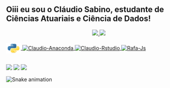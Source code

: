 ## Oiii eu sou o Cláudio Sabino, estudante de Ciências Atuariais e Ciência de Dados!
<div align="center">
  <a href="https://github.com/claudiosabino">
  <img height="180em" src="https://github-readme-stats.vercel.app/api?username=claudiosabino&show_icons=true&theme=dark&include_all_commits=true&count_private=true"/>
  <img height="180em" src="https://github-readme-stats.vercel.app/api/top-langs/?username=claudiosabino&layout=compact&langs_count=7&theme=dark"/>

    
</div>
  
  <div style="display: inline_block"><br>
  <img align="center" alt="Claudio-Python" height="30" width="40" src="https://raw.githubusercontent.com/devicons/devicon/master/icons/python/python-original.svg">
  <img align="center" alt="Claudio-Anaconda" height="30" width="40" src="https://cdn.jsdelivr.net/gh/devicons/devicon/icons/anaconda/anaconda-original.svg" />
  <img align="center" alt="Claudio-Rstudio" height="30" width="40" src="https://cdn.jsdelivr.net/gh/devicons/devicon/icons/rstudio/rstudio-original.svg"/>
  <img align="center" alt="Rafa-Js" height="30" width="40" src="https://cdn.jsdelivr.net/gh/devicons/devicon/icons/mysql/mysql-original.svg"/>
   
</div>

  
##
 
<div> 

  <a href="https://instagram.com/claudiosabinopro/?next=%2F" target="_blank"><img src="https://img.shields.io/badge/-Instagram-%23E4405F?style=for-the-badge&logo=instagram&logoColor=white" target="_blank"></a>
  <a href = "mailto:cientistadedadosclaudiosabino@gmail.com"><img src="https://img.shields.io/badge/-Gmail-%23333?style=for-the-badge&logo=gmail&logoColor=white" target="_blank"></a>
  <a href="https://www.linkedin.com/in/claudio-sabino-496054107/" target="_blank"><img src="https://img.shields.io/badge/-LinkedIn-%230077B5?style=for-the-badge&logo=linkedin&logoColor=white" target="_blank"></a> 
 
  ![Snake animation](https://github.com/claudiosabino/claudiosabino/blob/output/github-contribution-grid-snake.svg)
 
</div>
